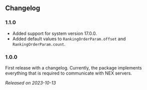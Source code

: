 
## Changelog

### 1.1.0
* Added support for system version 17.0.0.
* Added default values to `RankingOrderParam.offset` and `RankingOrderParam.count`.

### 1.0.0
First release with a changelog. Currently, the package implements everything that is required to communicate with NEX servers.

*Released on 2023-10-13*
